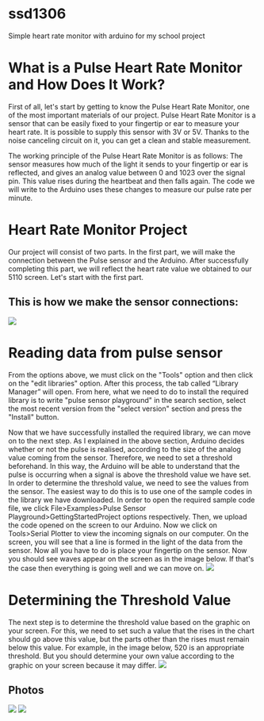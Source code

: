 # ssd1306
Simple heart rate monitor with arduino for my school project 
# What is a Pulse Heart Rate Monitor and How Does It Work?
First of all, let's start by getting to know the Pulse Heart Rate Monitor, one of the most important materials of our project. Pulse Heart Rate Monitor is a sensor that can be easily fixed to your fingertip or ear to measure your heart rate. It is possible to supply this sensor with 3V or 5V. Thanks to the noise canceling circuit on it, you can get a clean and stable measurement.

The working principle of the Pulse Heart Rate Monitor is as follows: The sensor measures how much of the light it sends to your fingertip or ear is reflected, and gives an analog value between 0 and 1023 over the signal pin. This value rises during the heartbeat and then falls again. The code we will write to the Arduino uses these changes to measure our pulse rate per minute.

# Heart Rate Monitor Project
Our project will consist of two parts. In the first part, we will make the connection between the Pulse sensor and the Arduino. After successfully completing this part, we will reflect the heart rate value we obtained to our 5110 screen. Let's start with the first part.

## This is how we make the sensor connections:
<img style src="https://maker.robotistan.com/wp-content/uploads/2019/08/pulse2-595x420.png"/>

# Reading data from pulse sensor
From the options above, we must click on the "Tools" option and then click on the "edit libraries" option. After this process, the tab called “Library Manager” will open. From here, what we need to do to install the required library is to write "pulse sensor playground" in the search section, select the most recent version from the "select version" section and press the "Install" button.

Now that we have successfully installed the required library, we can move on to the next step. As I explained in the above section, Arduino decides whether or not the pulse is realised, according to the size of the analog value coming from the sensor. Therefore, we need to set a threshold beforehand. In this way, the Arduino will be able to understand that the pulse is occurring when a signal is above the threshold value we have set. In order to determine the threshold value, we need to see the values ​​from the sensor. The easiest way to do this is to use one of the sample codes in the library we have downloaded. In order to open the required sample code file, we click File>Examples>Pulse Sensor Playground>GettingStartedProject options respectively. Then, we upload the code opened on the screen to our Arduino. Now we click on Tools>Serial Plotter to view the incoming signals on our computer. On the screen, you will see that a line is formed in the light of the data from the sensor. Now all you have to do is place your fingertip on the sensor. Now you should see waves appear on the screen as in the image below. If that's the case then everything is going well and we can move on.
<img style src="https://maker.robotistan.com/wp-content/uploads/2019/08/cmon-1024x368.jpg"/>

# Determining the Threshold Value
The next step is to determine the threshold value based on the graphic on your screen. For this, we need to set such a value that the rises in the chart should go above this value, but the parts other than the rises must remain below this value. For example, in the image below, 520 is an appropriate threshold. But you should determine your own value according to the graphic on your screen because it may differ.
<img style src="https://maker.robotistan.com/wp-content/uploads/2019/08/cmon-1-1024x368.jpg"/>

## Photos
<img style src="https://maker.robotistan.com/wp-content/uploads/2019/08/5110-1024x766.png"/>
<img style src="https://maker.robotistan.com/wp-content/uploads/2019/08/WhatsApp-Image-2019-08-26-at-14.39.41-538x420.jpg"/>
